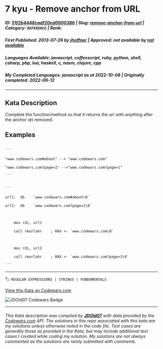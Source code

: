# 7 kyu - Remove anchor from URL

##### **ID**: [51f2b4448cadf20ed0000386](https://www.codewars.com/kata/51f2b4448cadf20ed0000386) | **Slug**: [remove-anchor-from-url](https://www.codewars.com/kata/51f2b4448cadf20ed0000386) | **Category**: `REFERENCE` | **Rank**: <span style="color:white">7 kyu</span>

##### **First Published**: 2013-07-26 ***by*** [jhoffner](https://www.codewars.com/users/jhoffner) | **Approved**: *not available* ***by*** [*not available*](*https://www.codewars.com*)

##### **Languages Available**: javascript, coffeescript, ruby, python, shell, csharp, php, lua, haskell, c, nasm, clojure, cpp

##### **My Completed Languages**: javascript ***as at*** 2022-10-08 | **Originally completed**: 2022-06-12

---

## Kata Description


Complete the function/method so that it returns the url with anything after the anchor (`#`) removed. 



## Examples



~~~if-not:nasm

```

"www.codewars.com#about" --> "www.codewars.com"

"www.codewars.com?page=1" -->"www.codewars.com?page=1"

```

~~~



~~~if:nasm

```

url1:  db    `www.codewars.com#about\0`

url2:  db    `www.codewars.com?page=1\0`

    

    mov rdi, url1

    call rmurlahr    ; RAX <- `www.codewars.com\0`

    

    mov rdi, url2

    call rmurlahr    ; RAX <- `www.codewars.com?page=1\0`

```

~~~



---


🏷 `REGULAR EXPRESSIONS | STRINGS | FUNDAMENTALS`


[View this Kata on Codewars.com](https://www.codewars.com/kata/51f2b4448cadf20ed0000386)

![](https://www.codewars.com/users/jdold07/badges/large "JDOld07 Codewars Badge")

---

###### *This Kata description was compiled by [**JDOld07**](https://tpstech.dev) with data provided by the [Codewars.com](https://www.codewars.com) API.  The solutions in this repo associated with this kata are my solutions unless otherwise noted in the code file.  Test cases are generally those as provided in the Kata, but may include additional test cases I created while coding my solution.  My solutions are not always commented as the solutions are rarely submitted with comments.*
